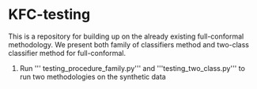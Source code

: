 # KFC-testing
This is a repository for building up on the already existing full-conformal methodology. We present both family of classifiers method and two-class classifier method for full-conformal. 
1. Run ''' testing_procedure_family.py''' and '''testing_two_class.py''' to run two methodologies on the synthetic data
